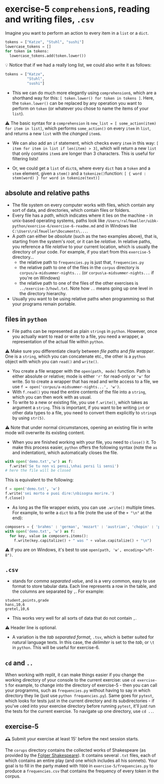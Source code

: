 # exercise-5 `comprehension`s, reading and writing files, `.csv`

Imagine you want to perform an action to every item in a `list` or a `dict`.

```python
tokens = ["Katze", "Stuhl", "sushi"]
lowercase_tokens = []
for token in tokens:
  lowercase_tokens.add(token.lower())
```

💡 Notice that if we had a really long list, we could also write it as follows:

```python
tokens = ["Katze",
          "Stuhl",
          "sushi"]
```

* This we can do much more elegantly using `comprehension`s, which are a shorthand way for this: `[ token.lower() for token in tokens ]`. Here, the `token.lower()` can be replaced by any operation you want to perform on `token` (or whatever you chose to name the items of your `list`).

⚠️ The basic syntax for a `comprehension` is `new_list = [ some_action(item) for item in list]`, which performs `some_action()` on every `item` in `list`, and returns a new `list` with the *changed* `item`s. 

* We can also add an `if` statement, which checks every `item` in this way: `[ item for item in list if len(item) > 3]`, which will return a new `list` that only contains `item`s are longer than 3 characters. This is useful for filtering lists!

* Or, we could get a `list` of `dict`s, where every `dict` has a `token` and a `stem` element, given a `stem()` and a `tokenize()`function: `[ { word : stem(word) } for word in tokenize(text)]`

## absolute and relative paths

* The file system on every computer works with files, which contain any sort of data, and directories, which contain files or folders. 
* Every file has a *path*, which indicates where it lies on the machine - in unix-based operating systems, paths look like `/Users/ralfmueller/uibk-python/exercise-6/exercise-6-readme.md` and in Windows like `C:\Users\ralfmueller\Documents\...`. 
* A *path* can either be *absolute* (such as the two examples above), that is, starting from the system's *root*, or it can be *relative*. In relative paths, you reference a file *relative* to your current location, which is usually the directory of your code. For example, if you start from this `exercise-5` directory...
  * the relative path to `frequencies.py` is just that, `frequencies.py`
  * the relative path to one of the files in the `corpus` directory is `corpus/a-midsummer-nights...` (or `corpus\a-midsummer-nights...` if you're on Windows)
  * the relative path to one of the files of the other exercises is `../exercise-3/howl.txt`. Note how `..` means going up one level in the directory hierarchy.
* Usually you want to be using relative paths when programming so that your programs remain portable.

##  files in `python`

* File paths can be represented as plain `string`s in `python`. However, once you actually want to read or write to a file, you need a wrapper, a representation of the actual file within `python`.

⚠️ Make sure you differentiate clearly between *file paths* and *file wrapper*. One is a `string`, which you can concatenate etc., the other is a `python` object with which you can `read()` and `write()`.

* You create a file wrapper with the `open(path, mode)` function. Path is either absolute or relative; mode is either `'r'` for read-only or `'w'` for write. So to create a wrapper that has read and write access to a file, we use `f = open('corpus/a-midsummer-nights...', 'w')`. 
* With `f.read()` you read the entire contents of the file into a `string`, which you can then work with as usual.
* To write to a new or existing file, you use `f.write()`, which takes as argument a `string`. This is important, if you want to be writing `int` or other data types to a file, you need to convert them explicitly to `string`s by using `str(5)`. 

⚠️ Note that under normal circumstances, opening an existing file in write mode will overwrite its existing content.

* When you are finished working with your file, you need to `close()` it. To make this process easier, `python` offers the following syntax (note the `as` and indentation), which automatically closes the file.

```python
with open('demo.txt','w') as f:
  f.write('Se tu non vi pensi,\nhai persi li sensi')
# here the file will be closed
```

This is equivalent to the following:

```python
f = open('demo.txt', 'w')
f.write('sei morto e puoi dire:\nbisogna morire.')
f.close()
```

* As long as the file wrapper exists, you can use `.write()` multiple times. For example, to write a `dict` to a file (note the use of the `+ "\n"` at the end):

```python
composers = { 'brahms' : 'german', 'mozart' : 'austrian', 'chopin' : 'polish'}
with open('demo.txt', 'w') as f:
  for key, value in composers.items():
    f.write(key.capitalize() + " was " + value.capitalize() + "\n")
```

⚠️ If you are on Windows, it's best to use `open(path, 'w', encoding="uft-8")`.

## `.csv`

* stands for *comma separated value*, and is a very common, easy to use format to store tabular data. Each line represents a row in the table, and the columns are separated by `,`. For example:

```csv
student,points,grade
hans,10,6
gretel,10,6
```

* This works very well for all sorts of data that do not contain `,`.

⚠️ Header line is optional.

* A variation is the *tab separated format*, `.tsv`, which is better suited for natural language texts. In this case, the *delimiter* is set to the *tab*, or `\t` in `python`. This will be useful for exercise-6.

## `cd` and `..`

When working with replit, it can make things easier if you change the working directory of your console to the current exercise: use `cd exercise-5` for example, to change into the directory of exercise-5 - then you can call your programms, such as `frequencies.py` without having to say in which directory they lie (just use `python frequencies.py`). Same goes for `pytest`, which looks for tests just in the current directory and its subdirectories - if you've `cd`ed into your exercise directory before running `pytest`, it'll just run the tests for the current exercise. To navigate up one directory, use `cd ..`.

## exercise-5

🕰 Submit your exercise at least 15' before the next session starts. 

The `corups` directory contains the collected works of Shakespeare (as provided by the [Folger Shakespeare](https://shakespeare.folger.edu/cite/)). It contains several `.txt` files, each of which contains an entire play (and one which includes all his sonnets). Your goal is to fill in the party maked with `TODO` in `exercise-5/frequencies.py` to produce a `frequencies.csv` that contains the frequency of every token in the corpus. 
